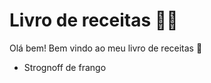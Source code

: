 # Livro de receitas :man_cook:

Olá bem! Bem vindo ao meu livro de receitas :wave:

- Strognoff de frango
